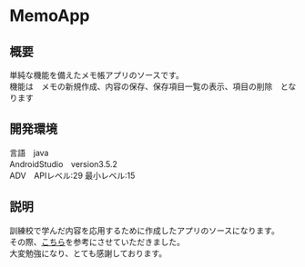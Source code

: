 MemoApp
====
## 概要
単純な機能を備えたメモ帳アプリのソースです。<br>
機能は　メモの新規作成、内容の保存、保存項目一覧の表示、項目の削除　となります<br>

## 開発環境
言語　java<br>
AndroidStudio　version3.5.2<br>
ADV　APIレベル:29 最小レベル:15

## 説明
訓練校で学んだ内容を応用するために作成したアプリのソースになります。<br>
その際、[こちら](https://high-programmer.com/2017/09/01/android-studio-memo-app-1/)を参考にさせていただきました。<br>
大変勉強になり、とても感謝しております。<br>
